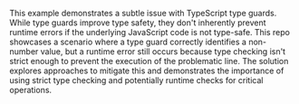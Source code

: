 This example demonstrates a subtle issue with TypeScript type guards.  While type guards improve type safety, they don't inherently prevent runtime errors if the underlying JavaScript code is not type-safe.  This repo showcases a scenario where a type guard correctly identifies a non-number value, but a runtime error still occurs because type checking isn't strict enough to prevent the execution of the problematic line. The solution explores approaches to mitigate this and demonstrates the importance of using strict type checking and potentially runtime checks for critical operations.